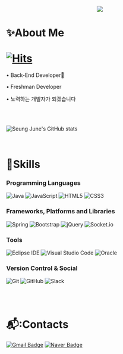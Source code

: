 <p align="center">
  <img src="https://capsule-render.vercel.app/api?type=slice&color=9EF3D2&height=300&section=header&text=SeungJune Lee&fontSize=80"/> 
</p>



# ✨About Me <span>&nbsp;&nbsp;&nbsp;&nbsp;&nbsp;&nbsp;&nbsp;&nbsp;&nbsp;&nbsp;&nbsp;&nbsp;&nbsp;&nbsp;&nbsp;&nbsp;&nbsp;&nbsp;&nbsp;&nbsp;&nbsp;&nbsp;&nbsp;&nbsp;&nbsp;&nbsp;&nbsp;&nbsp;&nbsp;&nbsp;&nbsp;&nbsp;&nbsp;&nbsp;&nbsp;&nbsp;&nbsp;&nbsp;&nbsp;&nbsp;&nbsp;&nbsp;&nbsp;&nbsp;&nbsp;&nbsp;&nbsp;&nbsp;&nbsp;&nbsp;&nbsp;&nbsp;&nbsp;&nbsp;&nbsp;&nbsp;&nbsp;&nbsp;&nbsp;&nbsp;&nbsp;&nbsp;&nbsp;&nbsp;&nbsp;&nbsp;&nbsp;&nbsp;&nbsp;&nbsp;[![Hits](https://hits.seeyoufarm.com/api/count/incr/badge.svg?url=https%3A%2F%2Fgithub.com%2Fsseungjjune&count_bg=%2357EACF&title_bg=%23339BDA&icon=&icon_color=%23E7E7E7&title=hits&edge_flat=false)](https://hits.seeyoufarm.com)</span>

<p>• Back-End Developer🧑</p>
<p>• Freshman Developer</p>
<p>• 노력하는 개발자가 되겠습니다</p>

<br><br>

![Seung June's GitHub stats](https://github-readme-stats.vercel.app/api?username=sseungjjune&theme=vue-dark&show_icons=true)


<br>

# 💪Skills
### Programming Languages
![Java](https://img.shields.io/badge/java-007396.svg?style=for-the-badge&logo=java&logoColor=white)
![JavaScript](https://img.shields.io/badge/JavaScript-F7DF1E.svg?style=for-the-badge&logo=JavaScript&logoColor=white)
![HTML5](https://img.shields.io/badge/HTML5-E34F26.svg?style=for-the-badge&logo=HTML5&logoColor=white)
![CSS3](https://img.shields.io/badge/CSS3-1572B6.svg?style=for-the-badge&logo=CSS3&logoColor=white)


### Frameworks, Platforms and Libraries
![Spring](https://img.shields.io/badge/Spring-6DB33F.svg?style=for-the-badge&logo=Spring&logoColor=white)
![Bootstrap](https://img.shields.io/badge/bootstrap-%23563D7C.svg?style=for-the-badge&logo=bootstrap&logoColor=white)
![jQuery](https://img.shields.io/badge/jQuery-1572B6.svg?style=for-the-badge&logo=jQuery&logoColor=white)
![Socket.io](https://img.shields.io/badge/Socket.io-black?style=for-the-badge&logo=socket.io&badgeColor=010101)

### Tools
![Eclipse IDE](https://img.shields.io/badge/Eclipse%20IDE-2C2255.svg?style=for-the-badge&logo=Eclipse&logoColor=white)
![Visual Studio Code](https://img.shields.io/badge/Visual%20Studio%20Code-007ACC.svg?style=for-the-badge&logo=Eclipse&logoColor=white)
![Oracle](https://img.shields.io/badge/Oracle-F80000.svg?style=for-the-badge&logo=Oracle&logoColor=white)

### Version Control & Social
![Git](https://img.shields.io/badge/Git-F05032.svg?style=for-the-badge&logo=Git&logoColor=white)
![GitHub](https://img.shields.io/badge/GitHub-181717.svg?style=for-the-badge&logo=GitHub&logoColor=white)
![Slack](https://img.shields.io/badge/Slack-4A154B?style=for-the-badge&logo=slack&logoColor=white)

<br><br>
# 📬:Contacts
[![Gmail Badge](https://img.shields.io/badge/Gmail-d14836?style=for-the-badge&logo=Gmail&logoColor=white&link=mailto:lssyjh@gmail.com)](mailto:lssyjh@gmail.com)
[![Naver Badge](https://img.shields.io/badge/Naver-03C75A?style=for-the-badge&logo=Naver&logoColor=white&link=mailto:lssyjh@naver.com)](mailto:lssyjh@naver.com)

